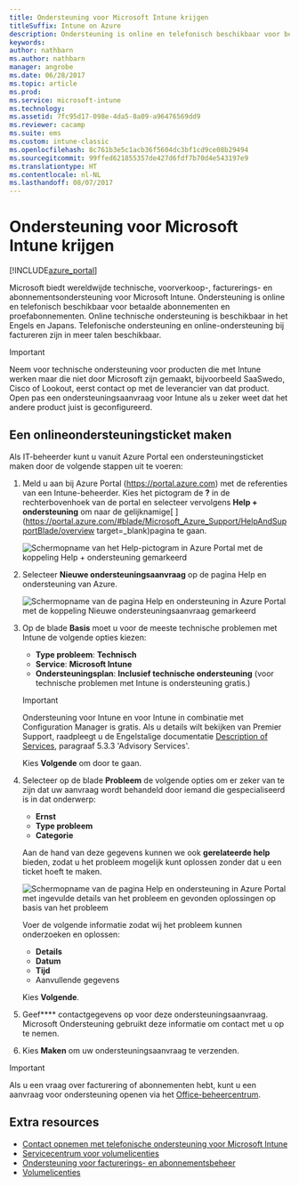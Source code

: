 ```yaml
---
title: Ondersteuning voor Microsoft Intune krijgen
titleSuffix: Intune on Azure
description: Ondersteuning is online en telefonisch beschikbaar voor betaalde abonnementen en proefabonnementen."
keywords: 
author: nathbarn
ms.author: nathbarn
manager: angrobe
ms.date: 06/28/2017
ms.topic: article
ms.prod: 
ms.service: microsoft-intune
ms.technology: 
ms.assetid: 7fc95d17-098e-4da5-8a09-a96476569dd9
ms.reviewer: cacamp
ms.suite: ems
ms.custom: intune-classic
ms.openlocfilehash: 8c761b3e5c1acb36f5604dc3bf1cd9ce08b29494
ms.sourcegitcommit: 99ffed621855357de427d6fdf7b70d4e543197e9
ms.translationtype: HT
ms.contentlocale: nl-NL
ms.lasthandoff: 08/07/2017
---
```

# <a name="how-to-get-support-for-microsoft-intune"></a>Ondersteuning voor Microsoft Intune krijgen

[!INCLUDE[azure_portal](./includes/note-for-both-portals.md)]

Microsoft biedt wereldwijde technische, voorverkoop-, facturerings- en abonnementsondersteuning voor Microsoft Intune. Ondersteuning is online en telefonisch beschikbaar voor betaalde abonnementen en proefabonnementen. Online technische ondersteuning is beschikbaar in het Engels en Japans. Telefonische ondersteuning en online-ondersteuning bij factureren zijn in meer talen beschikbaar.

>[!IMPORTANT]
> Neem voor technische ondersteuning voor producten die met Intune werken maar die niet door Microsoft zijn gemaakt, bijvoorbeeld SaaSwedo, Cisco of Lookout, eerst contact op met de leverancier van dat product. Open pas een ondersteuningsaanvraag voor Intune als u zeker weet dat het andere product juist is geconfigureerd.

## <a name="create-an-online-support-ticket"></a>Een onlineondersteuningsticket maken

Als IT-beheerder kunt u vanuit Azure Portal een ondersteuningsticket maken door de volgende stappen uit te voeren:

1. Meld u aan bij Azure Portal (https://portal.azure.com) met de referenties van een Intune-beheerder. Kies het pictogram de **?** in de rechterbovenhoek van de portal en selecteer vervolgens **Help + ondersteuning** om naar de gelijknamige[ ](https://portal.azure.com/#blade/Microsoft_Azure_Support/HelpAndSupportBlade/overview target=_blank)pagina te gaan.

    ![Schermopname van het Help-pictogram in Azure Portal met de koppeling Help + ondersteuning gemarkeerd](./media/azure-get-support.png)

2. Selecteer **Nieuwe ondersteuningsaanvraag** op de pagina Help en ondersteuning van Azure.

    ![Schermopname van de pagina Help en ondersteuning in Azure Portal met de koppeling Nieuwe ondersteuningsaanvraag gemarkeerd](./media/azure-support-ticket-link.png)
3. Op de blade **Basis** moet u voor de meeste technische problemen met Intune de volgende opties kiezen:
    - **Type probleem**: **Technisch**
    - **Service**: **Microsoft Intune**
    - **Ondersteuningsplan**: **Inclusief technische ondersteuning** (voor technische problemen met Intune is ondersteuning gratis.)

    >[!IMPORTANT]
    >Ondersteuning voor Intune en voor Intune in combinatie met Configuration Manager is gratis. Als u details wilt bekijken van Premier Support, raadpleegt u de Engelstalige documentatie [Description of Services](https://www.microsoft.com/microsoftservices/services-list.aspx), paragraaf 5.3.3 'Advisory Services'.

    Kies **Volgende** om door te gaan.
4. Selecteer op de blade **Probleem** de volgende opties om er zeker van te zijn dat uw aanvraag wordt behandeld door iemand die gespecialiseerd is in dat onderwerp:
    - **Ernst**
    - **Type probleem**
    - **Categorie**

    Aan de hand van deze gegevens kunnen we ook **gerelateerde help** bieden, zodat u het probleem mogelijk kunt oplossen zonder dat u een ticket hoeft te maken.

    ![Schermopname van de pagina Help en ondersteuning in Azure Portal met ingevulde details van het probleem en gevonden oplossingen op basis van het probleem](./media/support-need-solutions.png)

    Voer de volgende informatie zodat wij het probleem kunnen onderzoeken en oplossen:
    -   **Details**
    - **Datum**
    - **Tijd**
    - Aanvullende gegevens

    Kies **Volgende**.
5. Geef**** contactgegevens op voor deze ondersteuningsaanvraag. Microsoft Ondersteuning gebruikt deze informatie om contact met u op te nemen.
6. Kies **Maken** om uw ondersteuningsaanvraag te verzenden.

>[!IMPORTANT]
>Als u een vraag over facturering of abonnementen hebt, kunt u een aanvraag voor ondersteuning openen via het [Office-beheercentrum](https://portal.office.com/Support/SupportEntry.aspx).

## <a name="additional-resources"></a>Extra resources
- [Contact opnemen met telefonische ondersteuning voor Microsoft Intune](phone-support-contact.md)
- [Servicecentrum voor volumelicenties](http://go.microsoft.com/fwlink/p/?LinkID=282016)
- [Ondersteuning voor facturerings- en abonnementsbeheer](https://support.office.com/article/Contact-Office-365-for-business-support-Admin-Help-32a17ca7-6fa0-4870-8a8d-e25ba4ccfd4b)
- [Volumelicenties](http://go.microsoft.com/fwlink/p/?LinkID=282015)
